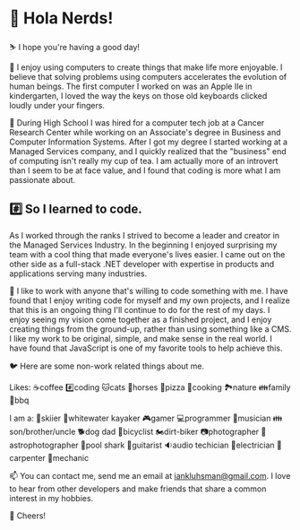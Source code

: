 # 👋 Hola Nerds!

⛷️ I hope you're having a good day!

👀 I enjoy using computers to create things that make life more enjoyable. I believe that solving problems using computers accelerates the evolution of human beings. The first computer I worked on was an Apple IIe in kindergarten, I loved the way the keys on those old keyboards clicked loudly under your fingers.

🌱 During High School I was hired for a computer tech job at a Cancer Research Center while working on an Associate's degree in Business and Computer Information Systems. After I got my degree I started working at a Managed Services company, and I quickly realized that the "business" end of computing isn't really my cup of tea. I am actually more of an introvert than I seem to be at face value, and I found that coding is more what I am passionate about.

## #️⃣ So I learned to code. 

As I worked through the ranks I strived to become a leader and creator in the Managed Services Industry. In the beginning I enjoyed surprising my team with a cool thing that made everyone's lives easier. I came out on the other side as a full-stack .NET developer with expertise in products and applications serving many industries.

💞️ I like to work with anyone that's willing to code something with me. I have found that I enjoy writing code for myself and my own projects, and I realize that this is an ongoing thing I'll continue to do for the rest of my days. I enjoy seeing my vision come together as a finished project, and I enjoy creating things from the ground-up, rather than using something like a CMS. I like my work to be original, simple, and make sense in the real world. I have found that JavaScript is one of my favorite tools to help achieve this.

🐦 Here are some non-work related things about me.

Likes: ☕coffee  #️⃣coding  🐱cats  🐎horses 🍕pizza  🥄cooking  🏞️nature  👪family  🍔bbq

I am a: 🎿skiier  🚣whitewater kayaker  🎮gamer  💻programmer  🎵musician  👪son/brother/uncle  🐕dog dad  🚴bicyclist  🏍️dirt-biker  📷photographer  🔭astrophotographer  🎱pool shark  🎸guitarist  🔉audio techician  🔌electrician  🔨carpenter 🔧mechanic

📫 You can contact me, send me an email at iankluhsman@gmail.com. I love to hear from other developers and make friends that share a common interest in my hobbies.

🍻 Cheers!
